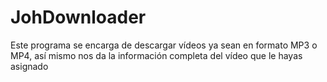 # JohDownloader
Este programa se encarga de descargar vídeos ya sean en formato MP3 o MP4, así mismo nos da la información completa del vídeo que le hayas asignado
